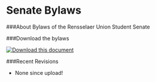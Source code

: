 # Senate Bylaws

###About
Bylaws of the Rensselaer Union Student Senate

###Download the bylaws

<a href="https://github.com/RPIUnion/EBoardBylaws/raw/master/compiled.pdf"><img src ="http://i.imgur.com/0Y7Z2LU.png" alt="Download this document" /></a>

###Recent Revisions
* None since upload!